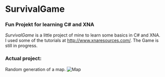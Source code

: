 # SurvivalGame
### Fun Projekt for learning C# and XNA

*SurvivalGame* is a little project of mine to learn some basics in C# and XNA.
I used some of the tutorials at http://www.xnaresources.com/.
The Game is still in progress.

### Actual project:
Random generation of a map.
![Map](https://cloud.githubusercontent.com/assets/8384904/6077016/dc4141e0-adea-11e4-9ff8-6b7ed35b2f44.PNG)
